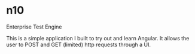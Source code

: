 # n10
Enterprise Test Engine

This is a simple application I built to try out and learn Angular. It allows the user to POST and GET (limited) http requests through a UI.

